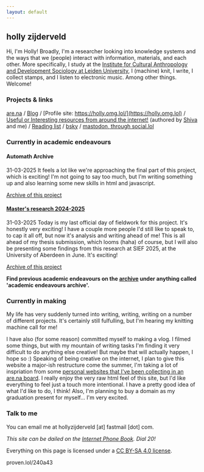 ```yaml
---
layout: default
---
```


## holly zijderveld

Hi, I'm Holly! Broadly, I'm a researcher looking into knowledge systems and the ways that we (people) interact with information, materials, and each other. More specifically, I study at the [Institute for Cultural Anthropology and Development Sociology at Leiden University](https://www.universiteitleiden.nl/en/social-behavioural-sciences/cultural-anthropology-and-development-sociology), I (machine) knit, I write, I collect stamps, and I listen to electronic music. Among other things. Welcome!

### Projects & links
[are.na](https://www.are.na/holly-zijderveld/channels) / [Blog](https://holly.weblog.lol/) / [Profile site: https://holly.omg.lol/](https://holly.omg.lol) / [Useful or Interesting resources from around the internet!](https://gl0bsec.github.io/fun_websites.html) (authored by [Shiva](https://gl0bsec.github.io/) and me) / [Reading list](https://hollyz1jderveld.github.io/reading-list/)  / [bsky](https://bsky.app/profile/hollyzijderveld.bsky.social/) / [mastodon, through social.lol](https://social.lol/@holly)

### Currently in academic endeavours

#### Automath Archive
31-03-2025 It feels a lot like we're approaching the final part of this project, which is exciting! I'm not going to say too much, but I'm writing something up and also learning some new skills in html and javascript.

[Archive of this project](https://hollyz1jderveld.github.io/blog/pages/before_automath)

#### [Master's research 2024-2025](https://hollyz1jderveld.github.io/knitting-research)
31-03-2025 Today is my last official day of fieldwork for this project. It's honestly very exciting! I have a couple more people I'd still like to speak to, to cap it all off, but now it's analysis and writing ahead of me! This is all ahead of my thesis submission, which looms (haha) of course, but I will also be presenting some findings from this research at SIEF 2025, at the University of Aberdeen in June. It's exciting! 

[Archive of this project](https://hollyz1jderveld.github.io/blog/pages/before_masters)

**Find previous academic endeavours on the [archive](https://hollyz1jderveld.github.io/blog/contents) under anything called 'academic endeavours archive'.**

### Currently in making
My life has very suddenly turned into writing, writing, writing on a number of different projects. It's certainly still fulfulling, but I'm hearing my knitting machine call for me!

I have also (for some reason) committed myself to making a vlog. I filmed some things, but with my mountain of writing tasks I'm finding it very difficult to do anything else creative! But maybe that will actually happen, I hope so :) Speaking of being creative on the internet, I plan to give this website a major-ish restructure come the summer, I'm taking a lot of inspriation from some [personal websites that I've been collecting in an are.na board](https://www.are.na/holly-zijderveld/personal-websites-byf_bi5u8m0). I really enjoy the very raw html feel of this site, but I'd like everything to feel just a touch more intentional. I have a pretty good idea of what I'd like to do, I think! Also, I'm planning to buy a domain as my graduation present for myself... I'm very excited.

### Talk to me
You can email me at hollyzijderveld [at] fastmail [dot] com.

*This site can be dailed on the [Internet Phone Book](https://internetphonebook.net/#dial-a-site). Dial 20!*

Everything on this page is licensed under a [CC BY-SA 4.0 license](https://creativecommons.org/licenses/by-sa/4.0/). 

proven.lol/240a43
